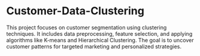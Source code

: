# Customer-Data-Clustering
This project focuses on customer segmentation using clustering techniques. It includes data preprocessing, feature selection, and applying algorithms like K-means and Hierarchical Clustering. The goal is to uncover customer patterns for targeted marketing and personalized strategies.
